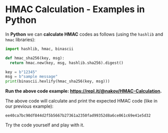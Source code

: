 # HMAC Calculation - Examples in Python

In **Python** we can **calculate HMAC** codes as follows \(using the `hashlib` and `hmac` libraries\):

```py
import hashlib, hmac, binascii

def hmac_sha256(key, msg):
  return hmac.new(key, msg, hashlib.sha256).digest()

key = b"12345"
msg = b"sample message"
print(binascii.hexlify(hmac_sha256(key, msg)))
```

**Run the above code example: https://repl.it/@nakov/HMAC-Calculation.**

The above code will calculate and print the expected HMAC code \(like in our previous example\):

```
ee40ca7bc90df844d2f5b5667b27361a2350fad99352d8a6ce061c69e41e5d32
```

Try the code yourself and play with it.

